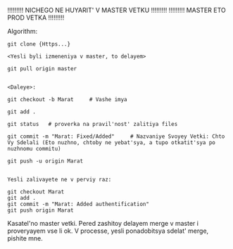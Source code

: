 !!!!!!!!! NICHEGO NE HUYARIT' V MASTER VETKU !!!!!!!!!
!!!!!!!!! MASTER ETO PROD VETKA !!!!!!!!!



Algorithm:

    git clone {Https...}

    <Yesli byli izmeneniya v master, to delayem>

    git pull origin master


    <Daleye>:

    git checkout -b Marat     # Vashe imya

    git add .

    git status   # proverka na pravil'nost' zalitiya files

    git commit -m "Marat: Fixed/Added"     # Nazvaniye Svoyey Vetki: Chto Vy Sdelali (Eto nuzhno, chtoby ne yebat'sya, a tupo otkatit'sya po nuzhnomu commitu)

    git push -u origin Marat


    Yesli zalivayete ne v perviy raz:
    
    git checkout Marat
    git add .
    git commit -m "Marat: Added authentification"
    git push origin Marat
    
Kasatel'no master vetki. Pered zashitoy delayem merge v master i proveryayem vse li ok. V processe, yesli ponadobitsya sdelat' merge, pishite mne.





